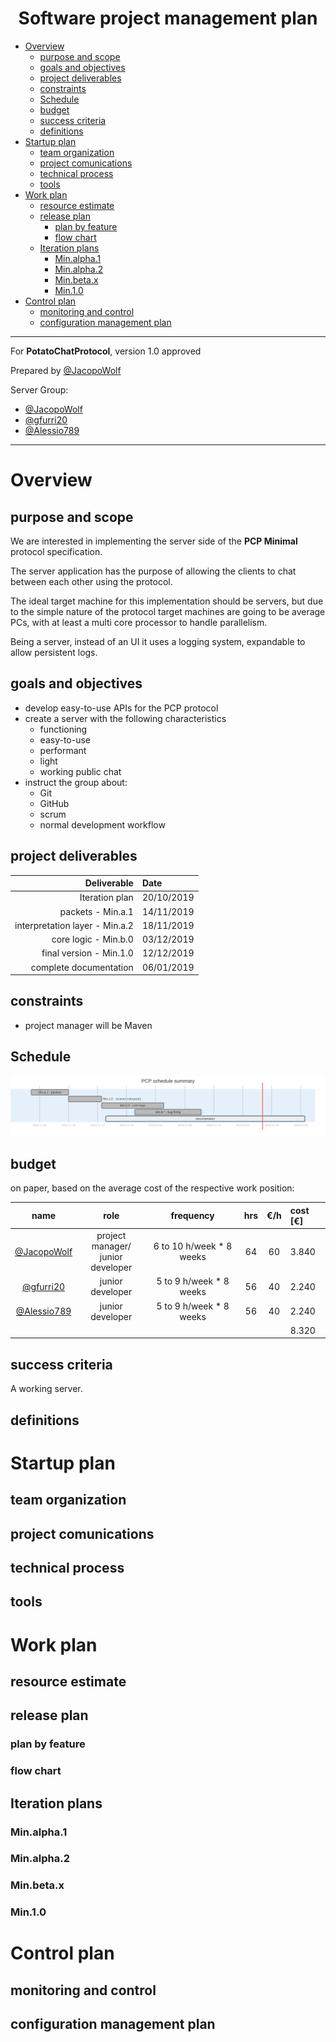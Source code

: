 <center>

<h1>Software project management plan</h1>

</center>


- [Overview](#overview)
  - [purpose and scope](#purpose-and-scope)
  - [goals and objectives](#goals-and-objectives)
  - [project deliverables](#project-deliverables)
  - [constraints](#constraints)
  - [Schedule](#schedule)
  - [budget](#budget)
  - [success criteria](#success-criteria)
  - [definitions](#definitions)
- [Startup plan](#startup-plan)
  - [team organization](#team-organization)
  - [project comunications](#project-comunications)
  - [technical process](#technical-process)
  - [tools](#tools)
- [Work plan](#work-plan)
  - [resource estimate](#resource-estimate)
  - [release plan](#release-plan)
    - [plan by feature](#plan-by-feature)
    - [flow chart](#flow-chart)
  - [Iteration plans](#iteration-plans)
    - [Min.alpha.1](#minalpha1)
    - [Min.alpha.2](#minalpha2)
    - [Min.beta.x](#minbetax)
    - [Min.1.0](#min10)
- [Control plan](#control-plan)
  - [monitoring and control](#monitoring-and-control)
  - [configuration management plan](#configuration-management-plan)

---


For **PotatoChatProtocol**, version 1.0 approved

Prepared by [@JacopoWolf](https://github.com/JacopoWolf)

Server Group:
* [@JacopoWolf](https://github.com/JacopoWolf)
* [@gfurri20](https://github.com/gfurri20)
* [@Alessio789](https://github.com/Alessio789)

---

# Overview

## purpose and scope
We are interested in implementing the server side of the **PCP Minimal** protocol specification.

The server application has the purpose of allowing the clients to chat between each other using the protocol.

The ideal target machine for this implementation should be servers, but due to the simple nature of the protocol target machines are going to be average PCs, with at least a multi core processor to handle parallelism.

Being a server, instead of an UI it uses a logging system, expandable to allow persistent logs.

## goals and objectives
- develop easy-to-use APIs for the PCP protocol
- create a server with the following characteristics
  - functioning
  - easy-to-use
  - performant
  - light
  - working public chat
- instruct the group about:
  - Git 
  - GitHub
  - scrum
  - normal development workflow

## project deliverables

|                    Deliverable | Date       |
| -----------------------------: | :--------- |
|                 Iteration plan | 20/10/2019 |
|              packets - Min.a.1 | 14/11/2019 |
| interpretation layer - Min.a.2 | 18/11/2019 |
|           core logic - Min.b.0 | 03/12/2019 |
|        final version - Min.1.0 | 12/12/2019 |
|         complete documentation | 06/01/2019 |


## constraints
- project manager will be Maven

## Schedule
![](../img/schedule.svg)

## budget
on paper, based on the average cost of the respective work position:

|                     name                     |                  role                  |        frequency         |  hrs  |  €/h  | cost [€] |
| :------------------------------------------: | :------------------------------------: | :----------------------: | :---: | :---: | :------- |
| [@JacopoWolf](https://github.com/JacopoWolf) | project manager/ <br> junior developer | 6 to 10 h/week * 8 weeks |  64   |  60   | 3.840    |
|   [@gfurri20](https://github.com/gfurri20)   |            junior developer            | 5 to 9 h/week * 8 weeks  |  56   |  40   | 2.240    |
| [@Alessio789](https://github.com/Alessio789) |            junior developer            | 5 to 9 h/week * 8 weeks  |  56   |  40   | 2.240    |
|                                              |                                        |                          |       |       | 8.320    |


## success criteria
A working server.

## definitions



# Startup plan
## team organization
## project comunications
## technical process    
## tools



# Work plan
## resource estimate
## release plan
### plan by feature
### flow chart
## Iteration plans
### Min.alpha.1
### Min.alpha.2
### Min.beta.x
### Min.1.0



# Control plan
## monitoring and control
## configuration management plan
